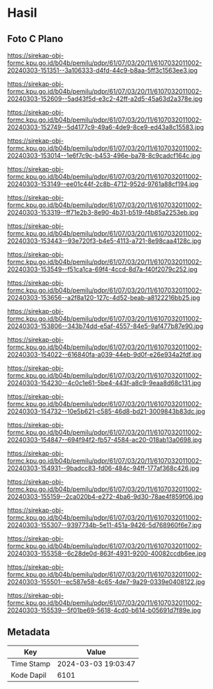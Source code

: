 # Hasil

## Foto C Plano

https://sirekap-obj-formc.kpu.go.id/b04b/pemilu/pdpr/61/07/03/20/11/6107032011002-20240303-151351--3a106333-d4fd-44c9-b8aa-5ff3c1563ee3.jpg

https://sirekap-obj-formc.kpu.go.id/b04b/pemilu/pdpr/61/07/03/20/11/6107032011002-20240303-152609--5ad43f5d-e3c2-42ff-a2d5-45a63d2a378e.jpg

https://sirekap-obj-formc.kpu.go.id/b04b/pemilu/pdpr/61/07/03/20/11/6107032011002-20240303-152749--5d4177c9-49a6-4de9-8ce9-ed43a8c15583.jpg

https://sirekap-obj-formc.kpu.go.id/b04b/pemilu/pdpr/61/07/03/20/11/6107032011002-20240303-153014--1e6f7c9c-b453-496e-ba78-8c9cadcf164c.jpg

https://sirekap-obj-formc.kpu.go.id/b04b/pemilu/pdpr/61/07/03/20/11/6107032011002-20240303-153149--ee01c44f-2c8b-4712-952d-9761a88cf194.jpg

https://sirekap-obj-formc.kpu.go.id/b04b/pemilu/pdpr/61/07/03/20/11/6107032011002-20240303-153319--ff71e2b3-8e90-4b31-b519-f4b85a2253eb.jpg

https://sirekap-obj-formc.kpu.go.id/b04b/pemilu/pdpr/61/07/03/20/11/6107032011002-20240303-153443--93e720f3-b4e5-4113-a721-8e98caa4128c.jpg

https://sirekap-obj-formc.kpu.go.id/b04b/pemilu/pdpr/61/07/03/20/11/6107032011002-20240303-153549--f51ca1ca-69f4-4ccd-8d7a-f40f2079c252.jpg

https://sirekap-obj-formc.kpu.go.id/b04b/pemilu/pdpr/61/07/03/20/11/6107032011002-20240303-153656--a2f8a120-127c-4d52-beab-a8122216bb25.jpg

https://sirekap-obj-formc.kpu.go.id/b04b/pemilu/pdpr/61/07/03/20/11/6107032011002-20240303-153806--343b74dd-e5af-4557-84e5-9af477b87e90.jpg

https://sirekap-obj-formc.kpu.go.id/b04b/pemilu/pdpr/61/07/03/20/11/6107032011002-20240303-154022--616840fa-a039-44eb-9d0f-e26e934a2fdf.jpg

https://sirekap-obj-formc.kpu.go.id/b04b/pemilu/pdpr/61/07/03/20/11/6107032011002-20240303-154230--4c0c1e61-5be4-443f-a8c9-9eaa8d68c131.jpg

https://sirekap-obj-formc.kpu.go.id/b04b/pemilu/pdpr/61/07/03/20/11/6107032011002-20240303-154732--10e5b621-c585-46d8-bd21-3009843b83dc.jpg

https://sirekap-obj-formc.kpu.go.id/b04b/pemilu/pdpr/61/07/03/20/11/6107032011002-20240303-154847--694f94f2-fb57-4584-ac20-018ab13a0698.jpg

https://sirekap-obj-formc.kpu.go.id/b04b/pemilu/pdpr/61/07/03/20/11/6107032011002-20240303-154931--9badcc83-fd06-484c-94ff-177af368c426.jpg

https://sirekap-obj-formc.kpu.go.id/b04b/pemilu/pdpr/61/07/03/20/11/6107032011002-20240303-155159--2ca020b4-e272-4ba6-9d30-78ae4f859f06.jpg

https://sirekap-obj-formc.kpu.go.id/b04b/pemilu/pdpr/61/07/03/20/11/6107032011002-20240303-155307--9397734b-5e11-451a-9426-5d768960f6e7.jpg

https://sirekap-obj-formc.kpu.go.id/b04b/pemilu/pdpr/61/07/03/20/11/6107032011002-20240303-155358--6c28de0d-863f-4931-9200-40082ccdb6ee.jpg

https://sirekap-obj-formc.kpu.go.id/b04b/pemilu/pdpr/61/07/03/20/11/6107032011002-20240303-155501--ec587e58-4c65-4de7-9a29-0339e0408122.jpg

https://sirekap-obj-formc.kpu.go.id/b04b/pemilu/pdpr/61/07/03/20/11/6107032011002-20240303-155539--5f01be69-5618-4cd0-b614-b05691d7f89e.jpg


## Metadata

| Key        | Value               |
| ---------- | ------------------- |
| Time Stamp | 2024-03-03 19:03:47 |
| Kode Dapil | 6101                |



